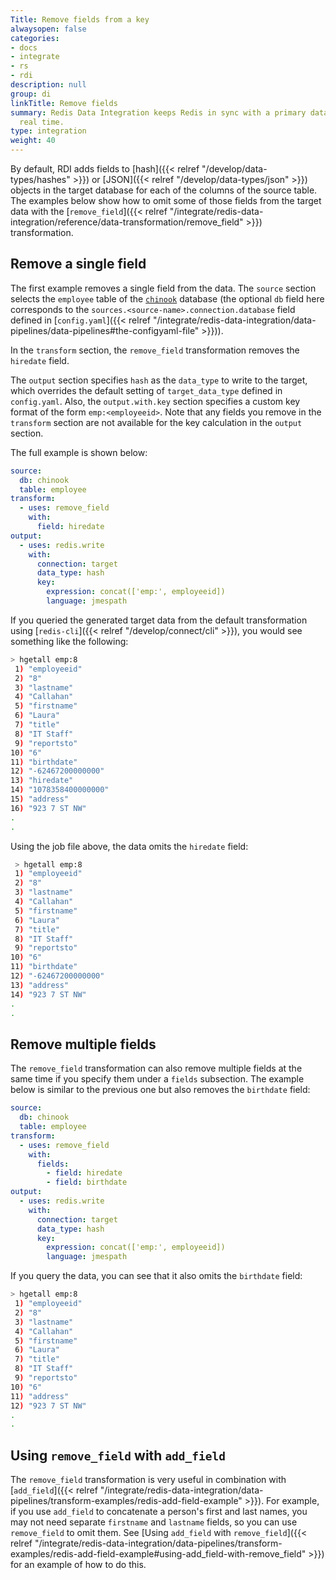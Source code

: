 ```yaml
---
Title: Remove fields from a key
alwaysopen: false
categories:
- docs
- integrate
- rs
- rdi
description: null
group: di
linkTitle: Remove fields
summary: Redis Data Integration keeps Redis in sync with a primary database in near
  real time.
type: integration
weight: 40
---
```


By default, RDI adds fields to
[hash]({{< relref "/develop/data-types/hashes" >}}) or
[JSON]({{< relref "/develop/data-types/json" >}}) objects in the target
database for each of the columns of the source table.
The examples below show how to omit some of those fields from the target data with the
[`remove_field`]({{< relref "/integrate/redis-data-integration/reference/data-transformation/remove_field" >}}) transformation.

## Remove a single field

The first example removes a single field from the data.
The `source` section selects the `employee` table of the
[`chinook`](https://github.com/Redislabs-Solution-Architects/rdi-quickstart-postgres)
database (the optional `db` field here corresponds to the
`sources.<source-name>.connection.database` field defined in
[`config.yaml`]({{< relref "/integrate/redis-data-integration/data-pipelines/data-pipelines#the-configyaml-file" >}})).

In the `transform` section, the `remove_field` transformation removes the
`hiredate` field.

The `output` section specifies `hash` as the `data_type` to write to the target, which
overrides the default setting of `target_data_type` defined in `config.yaml`. Also, the
`output.with.key` section specifies a custom key format of the form `emp:<employeeid>`.
Note that any fields you remove in the `transform` section are not available for
the key calculation in the `output` section.

The full example is shown below:

```yaml
source:
  db: chinook
  table: employee
transform:
  - uses: remove_field
    with:
      field: hiredate
output:
  - uses: redis.write
    with:
      connection: target
      data_type: hash
      key:
        expression: concat(['emp:', employeeid])
        language: jmespath
```

If you queried the generated target data from the default transformation
using [`redis-cli`]({{< relref "/develop/connect/cli" >}}), you would
see something like the following:

```bash
> hgetall emp:8
 1) "employeeid"
 2) "8"
 3) "lastname"
 4) "Callahan"
 5) "firstname"
 6) "Laura"
 7) "title"
 8) "IT Staff"
 9) "reportsto"
10) "6"
11) "birthdate"
12) "-62467200000000"
13) "hiredate"
14) "1078358400000000"
15) "address"
16) "923 7 ST NW"
.
.
```

Using the job file above, the data omits the `hiredate` field:

```bash
 > hgetall emp:8
 1) "employeeid"
 2) "8"
 3) "lastname"
 4) "Callahan"
 5) "firstname"
 6) "Laura"
 7) "title"
 8) "IT Staff"
 9) "reportsto"
10) "6"
11) "birthdate"
12) "-62467200000000"
13) "address"
14) "923 7 ST NW"
.
.
```

## Remove multiple fields

The `remove_field` transformation can also remove multiple fields at the same time
if you specify them under a `fields` subsection. The example below is similar
to the previous one but also removes the `birthdate` field: 

```yaml
source:
  db: chinook
  table: employee
transform:
  - uses: remove_field
    with:
      fields:
        - field: hiredate
        - field: birthdate
output:
  - uses: redis.write
    with:
      connection: target
      data_type: hash
      key:
        expression: concat(['emp:', employeeid])
        language: jmespath
```

If you query the data, you can see that it also omits the
`birthdate` field:

```bash
> hgetall emp:8
 1) "employeeid"
 2) "8"
 3) "lastname"
 4) "Callahan"
 5) "firstname"
 6) "Laura"
 7) "title"
 8) "IT Staff"
 9) "reportsto"
10) "6"
11) "address"
12) "923 7 ST NW"
.
.
```

## Using `remove_field` with `add_field`

The `remove_field` transformation is very useful in combination with
[`add_field`]({{< relref "/integrate/redis-data-integration/data-pipelines/transform-examples/redis-add-field-example" >}}).
For example, if you use `add_field` to concatenate a person's first
and last names, you may not need separate `firstname` and `lastname`
fields, so you can use `remove_field` to omit them.
See [Using `add_field` with `remove_field`]({{< relref "/integrate/redis-data-integration/data-pipelines/transform-examples/redis-add-field-example#using-add_field-with-remove_field" >}})
for an example of how to do this.
